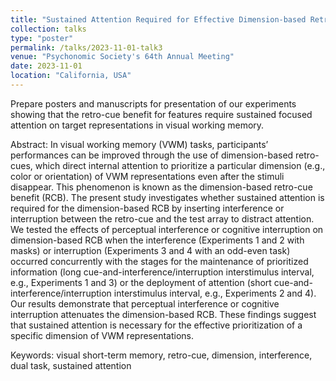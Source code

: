 ```yaml
---
title: "Sustained Attention Required for Effective Dimension-based Retro-Cue Benefit in Visual Working Memory"
collection: talks
type: "poster"
permalink: /talks/2023-11-01-talk3
venue: "Psychonomic Society's 64th Annual Meeting"
date: 2023-11-01
location: "California, USA"
---
```


Prepare posters and manuscripts for presentation of our experiments showing that the retro-cue benefit for features require sustained focused attention on target representations in visual working memory.

Abstract: In visual working memory (VWM) tasks, participants’ performances can be improved through the use of dimension-based retro-cues, which direct internal attention to prioritize a particular dimension (e.g., color or orientation) of VWM representations even after the stimuli disappear. This phenomenon is known as the dimension-based retro-cue benefit (RCB). The present study investigates whether sustained attention is required for the dimension-based RCB by inserting interference or interruption between the retro-cue and the test array to distract attention. We tested the effects of perceptual interference or cognitive interruption on dimension-based RCB when the interference (Experiments 1 and 2 with masks) or interruption (Experiments 3 and 4 with an odd-even task) occurred concurrently with the stages for the maintenance of prioritized information (long cue-and-interference/interruption interstimulus interval, e.g., Experiments 1 and 3) or the deployment of attention (short cue-and-interference/interruption interstimulus interval, e.g., Experiments 2 and 4). Our results demonstrate that perceptual interference or cognitive interruption attenuates the dimension-based RCB. These findings suggest that sustained attention is necessary for the effective prioritization of a specific dimension of VWM representations.

Keywords: visual short-term memory, retro-cue, dimension, interference, dual task, sustained attention


